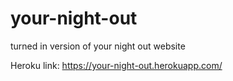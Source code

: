 # your-night-out

turned in version of your night out website 

Heroku link: https://your-night-out.herokuapp.com/
